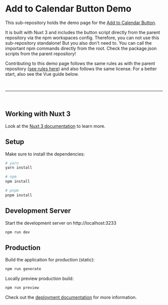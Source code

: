 # Add to Calendar Button Demo

This sub-repository holds the demo page for the [Add to Calendar Button](https://add-to-calendar-button.com/).

It is built with Nuxt 3 and includes the button script directly from the parent repository via the npm workspaces config.
Therefore, you can not use this sub-repository standalone!
But you also don't need to. You can call the important npm commands directly from the root. Check the package.json scripts from the parent repository!

Contributing to this demo page follows the same rules as with the parent repository ([see rules here](../.github/CONTRIBUTING.md)) and also follows the same license. For a better start, also see the Vue guide below.

<br />

---

<br />

## Working with Nuxt 3

Look at the [Nuxt 3 documentation](https://nuxt.com/docs/getting-started/introduction) to learn more.

## Setup

Make sure to install the dependencies:

```bash
# yarn
yarn install

# npm
npm install

# pnpm
pnpm install
```

## Development Server

Start the development server on http://localhost:3233

```bash
npm run dev
```

## Production

Build the application for production (static):

```bash
npm run generate
```

Locally preview production build:

```bash
npm run preview
```

Check out the [deployment documentation](https://nuxt.com/docs/getting-started/deployment) for more information.
